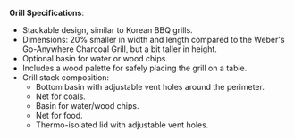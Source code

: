 **Grill Specifications**:
  
- Stackable design, similar to Korean BBQ grills.
- Dimensions: 20% smaller in width and length compared to the Weber's Go-Anywhere Charcoal Grill, but a bit taller in height.
- Optional basin for water or wood chips.
- Includes a wood palette for safely placing the grill on a table.
- Grill stack composition:
  - Bottom basin with adjustable vent holes around the perimeter.
  - Net for coals.
  - Basin for water/wood chips.
  - Net for food.
  - Thermo-isolated lid with adjustable vent holes.
